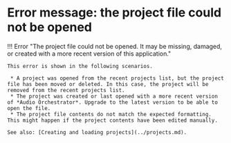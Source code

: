 # Error message: the project file could not be opened

!!! Error "The project file could not be opened. It may be missing, damaged, or created with a more recent version of this application."

    This error is shown in the following scenarios.

     * A project was opened from the recent projects list, but the project file has been moved or deleted. In this case, the project will be removed from the recent projects list.
     * The project was created or last opened with a more recent version of *Audio Orchestrator*. Upgrade to the latest version to be able to open the file.
     * The project file contents do not match the expected formatting. This might happen if the project contents have been edited manually.

    See also: [Creating and loading projects](../projects.md).
